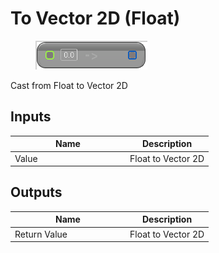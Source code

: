 # To Vector 2D (Float)

<div align="left" data-full-width="false"><figure><img src="../../../../.gitbook/assets/to_vector_2d_-float.png" alt=""><figcaption></figcaption></figure></div>

Cast from Float to Vector 2D

## Inputs

<table><thead><tr><th width="170">Name</th><th>Description</th></tr></thead><tbody><tr><td>Value</td><td>Float to Vector 2D</td></tr></tbody></table>

## Outputs

<table><thead><tr><th width="170">Name</th><th>Description</th></tr></thead><tbody><tr><td>Return Value</td><td>Float to Vector 2D</td></tr></tbody></table>
